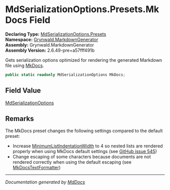 ﻿<!--  
  <auto-generated>   
    The contents of this file were generated by a tool.  
    Changes to this file may be list if the file is regenerated  
  </auto-generated>   
-->

# MdSerializationOptions.Presets.MkDocs Field

**Declaring Type:** [MdSerializationOptions.Presets](../index.md)  
**Namespace:** [Grynwald.MarkdownGenerator](../../../index.md)  
**Assembly:** Grynwald.MarkdownGenerator  
**Assembly Version:** 2.6.49\-pre+a57fff491b

Gets serialization options optimized for rendering the generated Markdown file using [MkDocs](https://www.mkdocs.org/).

```csharp
public static readonly MdSerializationOptions MkDocs;
```

## Field Value

[MdSerializationOptions](../../index.md)

## Remarks

The MkDocs preset changes the following settings compared to the default preset:

- Increase [MinimumListIndentationWidth](../../properties/MinimumListIndentationWidth.md) to 4 so nested lists are rendered properly when using MkDocs default settings (see [GitHub issue 545](https://github.com/mkdocs/mkdocs/issues/545))
- Change escaping of some characters because documents are not rendered correctly when using the default escaping (see [MkDocsTextFormatter](../../../MkDocsTextFormatter/index.md))

___

*Documentation generated by [MdDocs](https://github.com/ap0llo/mddocs)*
